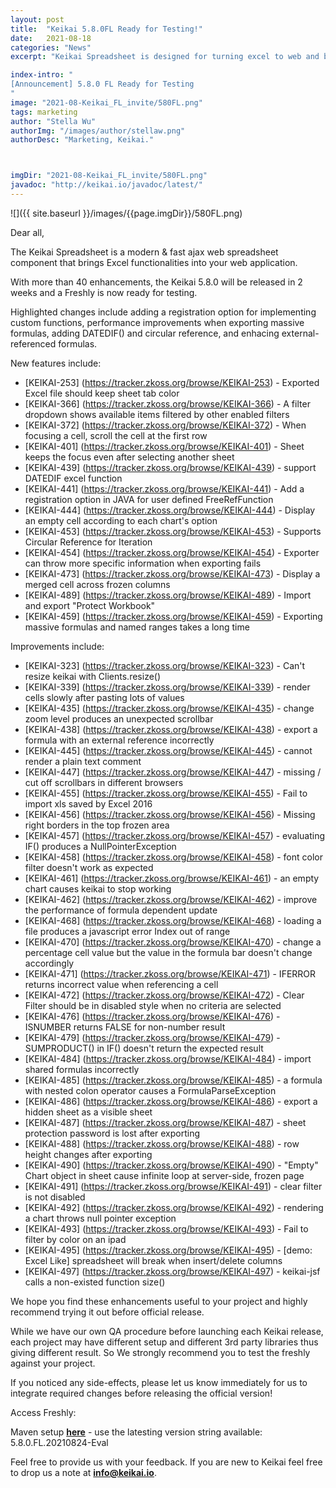 ```yaml
---
layout: post
title:  "Keikai 5.8.0FL Ready for Testing!"
date:   2021-08-18
categories: "News"
excerpt: "Keikai Spreadsheet is designed for turning excel to web and building spreadsheet applications. The upcoming 5.8.0 contains more than 30 enhancements and the 5.8.0 FL now ready for testing."

index-intro: "
[Announcement] 5.8.0 FL Ready for Testing
"
image: "2021-08-Keikai_FL_invite/580FL.png"
tags: marketing
author: "Stella Wu"
authorImg: "/images/author/stellaw.png"
authorDesc: "Marketing, Keikai."



imgDir: "2021-08-Keikai_FL_invite/580FL.png"
javadoc: "http://keikai.io/javadoc/latest/"
---
```

<!--
images come from https://drive.google.com/open?id=17EEz_BuTVsTSeAA3a8AakyMspVSd_OEb made with draw.io
goal： Keikai can help you build a spreadsheet-based app
-->

![]({{ site.baseurl }}/images/{{page.imgDir}}/580FL.png)

Dear all, 

The Keikai Spreadsheet is a modern & fast ajax web spreadsheet component that brings Excel functionalities into your web application.  

With more than 40 enhancements, the Keikai 5.8.0 will be released in 2 weeks and a Freshly is now ready for testing.

Highlighted changes include adding a registration option for implementing custom functions, performance improvements when exporting massive formulas, adding DATEDIF() and circular reference, and enhacing external-referenced formulas. 
 


New features include: 

* [KEIKAI-253] (https://tracker.zkoss.org/browse/KEIKAI-253) - Exported Excel file should keep sheet tab color
* [KEIKAI-366] (https://tracker.zkoss.org/browse/KEIKAI-366) - A filter dropdown shows available items filtered by other enabled filters
* [KEIKAI-372] (https://tracker.zkoss.org/browse/KEIKAI-372) - When focusing a cell, scroll the cell at the first row
* [KEIKAI-401] (https://tracker.zkoss.org/browse/KEIKAI-401) - Sheet keeps the focus even after selecting another sheet
* [KEIKAI-439] (https://tracker.zkoss.org/browse/KEIKAI-439) - support DATEDIF excel function
* [KEIKAI-441] (https://tracker.zkoss.org/browse/KEIKAI-441) - Add a registration option in JAVA for user defined FreeRefFunction
* [KEIKAI-444] (https://tracker.zkoss.org/browse/KEIKAI-444) - Display an empty cell according to each chart's option
* [KEIKAI-453] (https://tracker.zkoss.org/browse/KEIKAI-453) - Supports Circular Reference for Iteration
* [KEIKAI-454] (https://tracker.zkoss.org/browse/KEIKAI-454) - Exporter can throw more specific information when exporting fails
* [KEIKAI-473] (https://tracker.zkoss.org/browse/KEIKAI-473) - Display a merged cell across frozen columns
* [KEIKAI-489] (https://tracker.zkoss.org/browse/KEIKAI-489) - Import and export "Protect Workbook"
* [KEIKAI-459] (https://tracker.zkoss.org/browse/KEIKAI-459) - Exporting massive formulas and named ranges takes a long time


Improvements include: 

* [KEIKAI-323] (https://tracker.zkoss.org/browse/KEIKAI-323) - Can't resize keikai with Clients.resize()
* [KEIKAI-339] (https://tracker.zkoss.org/browse/KEIKAI-339) - render cells slowly after pasting lots of values
* [KEIKAI-435] (https://tracker.zkoss.org/browse/KEIKAI-435) - change zoom level produces an unexpected scrollbar
* [KEIKAI-438] (https://tracker.zkoss.org/browse/KEIKAI-438) - export a formula with an external reference incorrectly
* [KEIKAI-445] (https://tracker.zkoss.org/browse/KEIKAI-445) - cannot render a plain text comment
* [KEIKAI-447] (https://tracker.zkoss.org/browse/KEIKAI-447) - missing / cut off scrollbars in different browsers
* [KEIKAI-455] (https://tracker.zkoss.org/browse/KEIKAI-455) - Fail to import xls saved by Excel 2016
* [KEIKAI-456] (https://tracker.zkoss.org/browse/KEIKAI-456) - Missing right borders in the top frozen area
* [KEIKAI-457] (https://tracker.zkoss.org/browse/KEIKAI-457) - evaluating IF() produces a NullPointerException
* [KEIKAI-458] (https://tracker.zkoss.org/browse/KEIKAI-458) - font color filter doesn't work as expected
* [KEIKAI-461] (https://tracker.zkoss.org/browse/KEIKAI-461) - an empty chart causes keikai to stop working
* [KEIKAI-462] (https://tracker.zkoss.org/browse/KEIKAI-462) - improve the performance of formula dependent update
* [KEIKAI-468] (https://tracker.zkoss.org/browse/KEIKAI-468) - loading a file produces a javascript error Index out of range
* [KEIKAI-470] (https://tracker.zkoss.org/browse/KEIKAI-470) - change a percentage cell value but the value in the formula bar doesn't change accordingly
* [KEIKAI-471] (https://tracker.zkoss.org/browse/KEIKAI-471) - IFERROR returns incorrect value when referencing a cell
* [KEIKAI-472] (https://tracker.zkoss.org/browse/KEIKAI-472) - Clear Filter should be in disabled style when no criteria are selected
* [KEIKAI-476] (https://tracker.zkoss.org/browse/KEIKAI-476) - ISNUMBER returns FALSE for non-number result
* [KEIKAI-479] (https://tracker.zkoss.org/browse/KEIKAI-479) - SUMPRODUCT() in IF() doesn't return the expected result
* [KEIKAI-484] (https://tracker.zkoss.org/browse/KEIKAI-484) - import shared formulas incorrectly
* [KEIKAI-485] (https://tracker.zkoss.org/browse/KEIKAI-485) - a formula with nested colon operator causes a FormulaParseException
* [KEIKAI-486] (https://tracker.zkoss.org/browse/KEIKAI-486) - export a hidden sheet as a visible sheet
* [KEIKAI-487] (https://tracker.zkoss.org/browse/KEIKAI-487) - sheet protection password is lost after exporting
* [KEIKAI-488] (https://tracker.zkoss.org/browse/KEIKAI-488) - row height changes after exporting
* [KEIKAI-490] (https://tracker.zkoss.org/browse/KEIKAI-490) - "Empty" Chart object in sheet cause infinite loop at server-side, frozen page
* [KEIKAI-491] (https://tracker.zkoss.org/browse/KEIKAI-491) - clear filter is not disabled
* [KEIKAI-492] (https://tracker.zkoss.org/browse/KEIKAI-492) - rendering a chart throws null pointer exception
* [KEIKAI-493] (https://tracker.zkoss.org/browse/KEIKAI-493) - Fail to filter by color on an ipad
* [KEIKAI-495] (https://tracker.zkoss.org/browse/KEIKAI-495) - [demo: Excel Like] spreadsheet will break when insert/delete columns
* [KEIKAI-497] (https://tracker.zkoss.org/browse/KEIKAI-497) - keikai-jsf calls a non-existed function size()


We hope you find these enhancements useful to your project and highly recommend trying it out before official release.

While we have our own QA procedure before launching each Keikai release, each project may have different setup and different 3rd party libraries thus giving different result. So We strongly recommend you to test the freshly against your project. 

If you noticed any side-effects, please let us know immediately for us to integrate required changes before releasing the official version!

Access Freshly:

Maven setup [**here**](https://doc.keikai.io/tutorial#evaluation) - use the latesting version string available: 5.8.0.FL.20210824-Eval


Feel free to provide us with your feedback. If you are new to Keikai feel free to drop us a note at **info@keikai.io**.








[jekyll]:      http://jekyllrb.com
[jekyll-gh]:   https://github.com/jekyll/jekyll
[jekyll-help]: https://github.com/jekyll/jekyll-help
